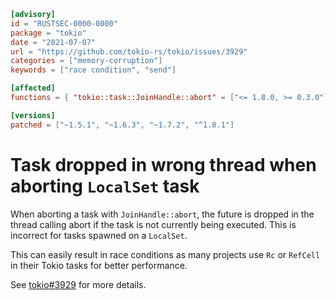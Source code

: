 ```toml
[advisory]
id = "RUSTSEC-0000-0000"
package = "tokio"
date = "2021-07-07"
url = "https://github.com/tokio-rs/tokio/issues/3929"
categories = ["memory-corruption"]
keywords = ["race condition", "send"]

[affected]
functions = { "tokio::task::JoinHandle::abort" = ["<= 1.8.0, >= 0.3.0"] }

[versions]
patched = ["~1.5.1", "~1.6.3", "~1.7.2", "^1.8.1"]
```

# Task dropped in wrong thread when aborting `LocalSet` task

When aborting a task with `JoinHandle::abort`, the future is dropped in the
thread calling abort if the task is not currently being executed. This is
incorrect for tasks spawned on a `LocalSet`.

This can easily result in race conditions as many projects use `Rc` or `RefCell`
in their Tokio tasks for better performance.

See [tokio#3929][issue] for more details.

[issue]: https://github.com/tokio-rs/tokio/issues/3929
